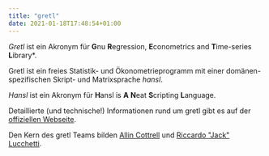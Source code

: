 ```yaml
---
title: "gretl"
date: 2021-01-18T17:48:54+01:00
---
```


*Gretl* ist ein  Akronym für **G**nu **R**egression, **E**conometrics and **T**ime-series **L**ibrary*.


Gretl ist ein freies Statistik- und Ökonometrieprogramm mit einer domänen-spezifischen Skript- und Matrixsprache *hansl*.

*Hansl* ist ein Akronym für **H**ansl is **A** **N**eat **S**cripting **L**anguage.

Detaillierte (und technische!) Informationen rund um gretl gibt es auf der [offiziellen Webseite](http://gretl.sourceforge.net/).

Den Kern des gretl Teams bilden [Allin Cottrell](http://users.wfu.edu/cottrell/) und [Riccardo "Jack" Lucchetti](http://www2.econ.univpm.it/servizi/hpp/lucchetti/Home_en.html).

